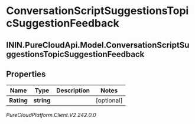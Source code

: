 # ConversationScriptSuggestionsTopicSuggestionFeedback

## ININ.PureCloudApi.Model.ConversationScriptSuggestionsTopicSuggestionFeedback

## Properties

|Name | Type | Description | Notes|
|------------ | ------------- | ------------- | -------------|
| **Rating** | **string** |  | [optional] |



_PureCloudPlatform.Client.V2 242.0.0_
